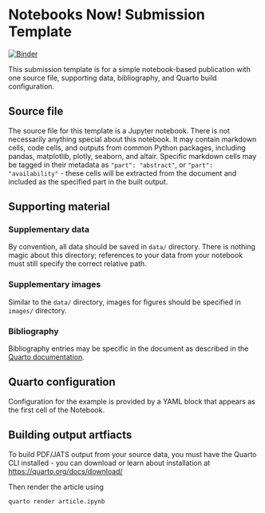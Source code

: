 # Notebooks Now! Submission Template

[![Binder](https://mybinder.org/badge_logo.svg)](https://mybinder.org/v2/gh/Notebooks-Now/submission-quarto-lite/HEAD?labpath=article.ipynb)

This submission template is for a simple notebook-based publication with one source file, supporting data, bibliography, and Quarto build configuration.

## Source file

The source file for this template is a Jupyter notebook. There is not necessarily anything special about this notebook. It may contain markdown cells, code cells, and outputs from common Python packages, including pandas, matplotlib, plotly, seaborn, and altair. Specific markdown cells may be tagged in their metadata as `"part": "abstract"`, or `"part": "availability"` - these cells will be extracted from the document and included as the specified part in the built output.

## Supporting material

### Supplementary data

By convention, all data should be saved in `data/` directory. There is nothing magic about this directory; references to your data from your notebook must still specify the correct relative path.

### Supplementary images

Similar to the `data/` directory, images for figures should be specified in `images/` directory.

### Bibliography

Bibliography entries may be specific in the document as described in the [Quarto documentation](https://quarto.org/docs/authoring/footnotes-and-citations.html#bibliography-files). 

## Quarto configuration

Configuration for the example is provided by a YAML block that appears as the first cell of the Notebook. 

## Building output artfiacts

To build PDF/JATS output from your source data, you must have the Quarto CLI installed - you can download or learn about installation at <https://quarto.org/docs/download/>

Then render the article using

```
quarto render article.ipynb
```
